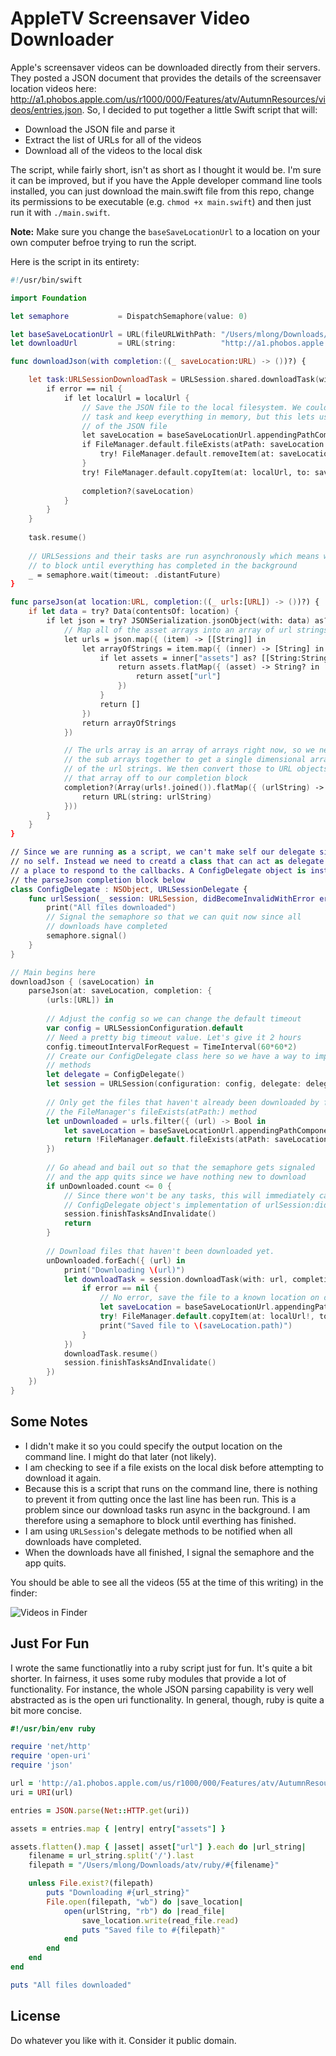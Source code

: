# AppleTV Screensaver Video Downloader

Apple's screensaver videos can be downloaded directly from their servers. They posted a JSON document that provides the details of the screensaver location videos here: http://a1.phobos.apple.com/us/r1000/000/Features/atv/AutumnResources/videos/entries.json. So, I decided to put together a little Swift script that will:

* Download the JSON file and parse it
* Extract the list of URLs for all of the videos
* Download all of the videos to the local disk

The script, while fairly short, isn't as short as I thought it would be. I'm sure it can be improved, but if you have the Apple developer command line tools installed, you can just download the main.swift file from this repo, change its permissions to be executable (e.g. `chmod +x main.swift`) and then just run it with `./main.swift`.

**Note:** Make sure you change the `baseSaveLocationUrl` to a location on your own computer befroe trying to run the script.

Here is the script in its entirety:

```swift
#!/usr/bin/swift

import Foundation

let semaphore           = DispatchSemaphore(value: 0)

let baseSaveLocationUrl = URL(fileURLWithPath: "/Users/mlong/Downloads/atv/") // <-- Change me!!
let downloadUrl         = URL(string:          "http://a1.phobos.apple.com/us/r1000/000/Features/atv/AutumnResources/videos/entries.json")!

func downloadJson(with completion:((_ saveLocation:URL) -> ())?) {

    let task:URLSessionDownloadTask = URLSession.shared.downloadTask(with: downloadUrl) { (localUrl, response, error) in
        if error == nil {
            if let localUrl = localUrl {
                // Save the JSON file to the local filesystem. We could just do a data
                // task and keep everything in memory, but this lets us keep a copy
                // of the JSON file
                let saveLocation = baseSaveLocationUrl.appendingPathComponent("vids.json")
                if FileManager.default.fileExists(atPath: saveLocation.path) {
                    try! FileManager.default.removeItem(at: saveLocation)
                }
                try! FileManager.default.copyItem(at: localUrl, to: saveLocation)
                
                completion?(saveLocation)
            }
        }
    }
    
    task.resume()
    
    // URLSessions and their tasks are run asynchronously which means we need
    // to block until everything has completed in the background
    _ = semaphore.wait(timeout: .distantFuture)
}

func parseJson(at location:URL, completion:((_ urls:[URL]) -> ())?) {
    if let data = try? Data(contentsOf: location) {
        if let json = try? JSONSerialization.jsonObject(with: data) as? [[String:Any]]{
            // Map all of the asset arrays into an array of url strings
            let urls = json.map({ (item) -> [[String]] in
                let arrayOfStrings = item.map({ (inner) -> [String] in
                    if let assets = inner["assets"] as? [[String:String]] {
                        return assets.flatMap({ (asset) -> String? in
                            return asset["url"]
                        })
                    }
                    return []
                })
                return arrayOfStrings
            })

            // The urls array is an array of arrays right now, so we need to join
            // the sub arrays together to get a single dimensional array with all
            // of the url strings. We then convert those to URL objects and hand
            // that array off to our completion block
            completion?(Array(urls!.joined()).flatMap({ (urlString) -> URL? in
                return URL(string: urlString)
            }))
        }
    }
}

// Since we are running as a script, we can't make self our delegate since there is
// no self. Instead we need to creatd a class that can act as delegate and provide
// a place to respond to the callbacks. A ConfigDelegate object is instantiated in
// the parseJson completion block below
class ConfigDelegate : NSObject, URLSessionDelegate {
    func urlSession(_ session: URLSession, didBecomeInvalidWithError error: Error?) {
        print("All files downloaded")
        // Signal the semaphore so that we can quit now since all
        // downloads have completed
        semaphore.signal()
    }
}

// Main begins here
downloadJson { (saveLocation) in
    parseJson(at: saveLocation, completion: { 
        (urls:[URL]) in
        
        // Adjust the config so we can change the default timeout
        var config = URLSessionConfiguration.default
        // Need a pretty big timeout value. Let's give it 2 hours
        config.timeoutIntervalForRequest = TimeInterval(60*60*2)
        // Create our ConfigDelegate class here so we have a way to implement the delegate
        // methods
        let delegate = ConfigDelegate()
        let session = URLSession(configuration: config, delegate: delegate, delegateQueue: nil)
        
        // Only get the files that haven't already been downloaded by filtering using
        // the FileManager's fileExists(atPath:) method
        let unDownloaded = urls.filter({ (url) -> Bool in
            let saveLocation = baseSaveLocationUrl.appendingPathComponent(url.lastPathComponent)
            return !FileManager.default.fileExists(atPath: saveLocation.path)
        })
        
        // Go ahead and bail out so that the semaphore gets signaled 
        // and the app quits since we have nothing new to download
        if unDownloaded.count <= 0 {
            // Since there won't be any tasks, this will immediately call back to our
            // ConfigDelegate object's implementation of urlSession:didBecomeInvalidWithError:
            session.finishTasksAndInvalidate()
            return
        }
        
        // Download files that haven't been downloaded yet.
        unDownloaded.forEach({ (url) in
            print("Downloading \(url)")
            let downloadTask = session.downloadTask(with: url, completionHandler: { (localUrl, response, error) in
                if error == nil {
                    // No error, save the file to a known location on disk
                    let saveLocation = baseSaveLocationUrl.appendingPathComponent(url.lastPathComponent)
                    try! FileManager.default.copyItem(at: localUrl!, to: saveLocation)
                    print("Saved file to \(saveLocation.path)")
                }
            })
            downloadTask.resume()
            session.finishTasksAndInvalidate()
        })
    })
}
```
## Some Notes

* I didn't make it so you could specify the output location on the command line. I might do that later (not likely).
* I am checking to see if a file exists on the local disk before attempting to download it again.
* Because this is a script that runs on the command line, there is nothing to prevent it from qutting once the last line has been run. This is a problem since our download tasks run async in the background. I am therefore using a semaphore to block until everthing has finished.
* I am using `URLSession`'s delegate methods to be notified when all downloads have completed.
* When the downloads have all finished, I signal the semaphore and the app quits.

You should be able to see all the videos (55 at the time of this writing) in the finder:

![Videos in Finder](http://i.imgur.com/BaJp0O4.png)

## Just For Fun

I wrote the same functionatliy into a ruby script just for fun. It's quite a bit shorter. In fairness, it uses some ruby modules that provide a lot of functionality. For instance, the whole JSON parsing capability is very well abstracted as is the open uri functionality. In general, though, ruby is quite a bit more concise.

```ruby
#!/usr/bin/env ruby

require 'net/http'
require 'open-uri'
require 'json'

url = 'http://a1.phobos.apple.com/us/r1000/000/Features/atv/AutumnResources/videos/entries.json'
uri = URI(url)

entries = JSON.parse(Net::HTTP.get(uri))

assets = entries.map { |entry| entry["assets"] }

assets.flatten().map { |asset| asset["url"] }.each do |url_string|
    filename = url_string.split('/').last
    filepath = "/Users/mlong/Downloads/atv/ruby/#{filename}"

    unless File.exist?(filepath)
        puts "Downloading #{url_string}"
        File.open(filepath, "wb") do |save_location|
            open(urlString, "rb") do |read_file|
                save_location.write(read_file.read)
                puts "Saved file to #{filepath}"
            end
        end
    end
end

puts "All files downloaded"
```

## License

Do whatever you like with it. Consider it public domain.


